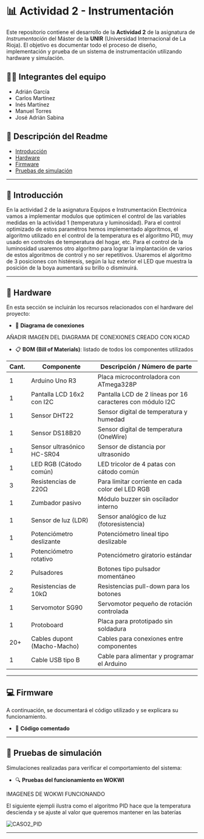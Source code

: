 # 📊 Actividad 2 - Instrumentación

Este repositorio contiene el desarrollo de la **Actividad 2** de la asignatura de *Instrumentación* del Máster de la **UNIR** (Universidad Internacional de La Rioja).
El objetivo es documentar todo el proceso de diseño, implementación y prueba de un sistema de instrumentación utilizando hardware y simulación.

## 👨‍🎓 Integrantes del equipo

- Adrián García
- Carlos Martínez
- Inés Martínez
- Manuel Torres
- José Adrián Sabina
   
## 📑 Descripción del Readme

- [Introducción](#introducción)
- [Hardware](#hardware)
- [Firmware](#firmware)
- [Pruebas de simulación](#pruebas-de-simulación)


---

## 🧭 Introducción

En la actividad 2 de la asignatura Equipos e Instrumentación Electrónica vamos a implementar modulos que optimicen el control de las variables medidas en la actividad 1 (temperatura y luminosidad). 
Para el control optimizado de estos paramétros hemos implementado algoritmos, el algoritmo utilizado en el control de la temperatura es el algoritmo PID, muy usado en controles de temperatura del hogar, etc. 
Para el control de la luminosidad usaremos otro algoritmo para lograr la implantación de varios de estos algoritmos de control y no ser repetitivos. Usaremos el algoritmo de 3 posiciones con histéresis, según la luz exterior el LED que muestra la posición de la boya aumentará su brillo o disminuirá.

---

## 🔌 Hardware

En esta sección se incluirán los recursos relacionados con el hardware del proyecto:

- 📐 **Diagrama de conexiones**

AÑADIR IMAGEN DEL DIAGRAMA DE CONEXIONES CREADO CON KICAD
  
- 📋 **BOM (Bill of Materials)**: listado de todos los componentes utilizados

| Cant. | Componente                  | Descripción / Número de parte                             |
| ----- | --------------------------- | --------------------------------------------------------- |
| 1     | Arduino Uno R3              | Placa microcontroladora con ATmega328P                    |
| 1     | Pantalla LCD 16x2 con I2C   | Pantalla LCD de 2 líneas por 16 caracteres con módulo I2C |
| 1     | Sensor DHT22                | Sensor digital de temperatura y humedad                   |
| 1     | Sensor DS18B20              | Sensor digital de temperatura (OneWire)                   |
| 1     | Sensor ultrasónico HC-SR04  | Sensor de distancia por ultrasonido                       |
| 1     | LED RGB (Cátodo común)      | LED tricolor de 4 patas con cátodo común                  |
| 3     | Resistencias de 220Ω        | Para limitar corriente en cada color del LED RGB          |
| 1     | Zumbador pasivo             | Módulo buzzer sin oscilador interno                       |
| 1     | Sensor de luz (LDR)         | Sensor analógico de luz (fotoresistencia)                 |
| 1     | Potenciómetro deslizante    | Potenciómetro lineal tipo deslizable                      |
| 1     | Potenciómetro rotativo      | Potenciómetro giratorio estándar                          |
| 2     | Pulsadores                  | Botones tipo pulsador momentáneo                          |
| 2     | Resistencias de 10kΩ        | Resistencias pull-down para los botones                   |
| 1     | Servomotor SG90             | Servomotor pequeño de rotación controlada                 |
| 1     | Protoboard                  | Placa para prototipado sin soldadura                      |
| 20+   | Cables dupont (Macho-Macho) | Cables para conexiones entre componentes                  |
| 1     | Cable USB tipo B            | Cable para alimentar y programar el Arduino               |

---

## 💻 Firmware

A continuación, se documentará el código utilizado y se explicara su funcionamiento.

- 🧾 **Código comentado**

---

## 🧪 Pruebas de simulación

Simulaciones realizadas para verificar el comportamiento del sistema:

- 🔍 **Pruebas del funcionamiento en WOKWI**
  
IMAGENES DE WOKWI FUNCIONANDO  



El siguiente ejempli ilustra como el algoritmo PID hace que la temperatura descienda y se ajuste al valor que queremos mantener en las baterías

![CASO2_PID](https://github.com/user-attachments/assets/42fd210c-40b3-461a-b503-dda0467b948f)

---
